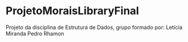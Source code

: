 # ProjetoMoraisLibraryFinal
Projeto da disciplina de Estrutura de Dados, grupo formado por:
Letícia Miranda
Pedro Rhamon
